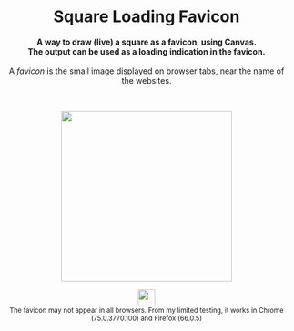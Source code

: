 <h1 align="center">Square Loading Favicon</h1>

<p align="center">
  <b>A way to draw (live) a square as a favicon, using Canvas. <br>The output can be used as a loading indication in the favicon. </b><br><br>A <i>favicon</i> is the small image displayed on browser tabs, near the name of the websites.
</p><br>

<p align="center">
  <img width="300" src="https://raw.githubusercontent.com/rpsthecoder/square-loading-favicon/master/output.png">
</p>

<p align="center">
  <img width="30" src="https://octodex.github.com/images/daftpunktocat-guy.gif" valign="bottom"><br>
  <sub>The favicon may not appear in all browsers. From my limited testing, it works in Chrome (75.0.3770.100) and Firefox (66.0.5)
  </sub>
</p>
